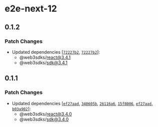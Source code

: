 # e2e-next-12

## 0.1.2

### Patch Changes

- Updated dependencies [[`72227b2`](https://github.com/web3sdks/web3/commit/72227b2e166a3a68bbb41cf2b389322f5b7547a2), [`72227b2`](https://github.com/web3sdks/web3/commit/72227b2e166a3a68bbb41cf2b389322f5b7547a2)]:
  - @web3sdks/react@3.4.1
  - @web3sdks/sdk@3.4.1

## 0.1.1

### Patch Changes

- Updated dependencies [[`ef27aad`](https://github.com/web3sdks/web3/commit/ef27aad0aafc4577e85f44dc77dfbe880bd239b5), [`340605b`](https://github.com/web3sdks/web3/commit/340605b507f384fbd2999b9c16542af3c53e84a9), [`26116a6`](https://github.com/web3sdks/web3/commit/26116a6f637ee845f7bd17f20ffe17caf184658e), [`15f8006`](https://github.com/web3sdks/web3/commit/15f8006e1fb22333b7ee239b45e7b1b12d6dccc8), [`ef27aad`](https://github.com/web3sdks/web3/commit/ef27aad0aafc4577e85f44dc77dfbe880bd239b5), [`b03a902`](https://github.com/web3sdks/web3/commit/b03a9021451b79f802f682f66e5ae8e9355d7e6f)]:
  - @web3sdks/react@3.4.0
  - @web3sdks/sdk@3.4.0
